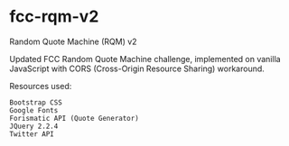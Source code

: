# fcc-rqm-v2

Random Quote Machine (RQM) v2

Updated FCC Random Quote Machine challenge, implemented on vanilla JavaScript with CORS (Cross-Origin Resource Sharing) workaround.

Resources used:

    Bootstrap CSS
    Google Fonts
    Forismatic API (Quote Generator)
    JQuery 2.2.4
    Twitter API

